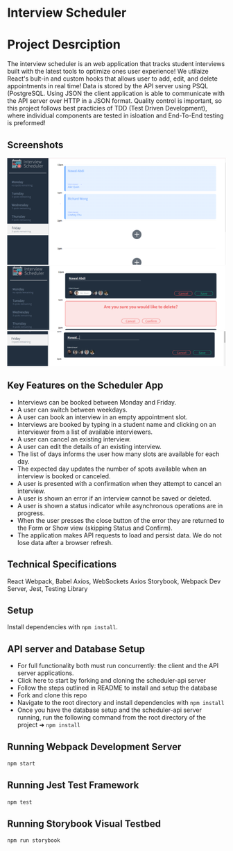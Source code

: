 # Interview Scheduler

# Project Desrciption
The interview scheduler is an web application that tracks student interviews built with the latest tools to optimize ones user experience! We utilaize React's bult-in and custom hooks that allows user to add, edit, and delete appointments in real time! Data is stored by the API server using PSQL (PostgreSQL. Using JSON the client application is able to communicate with the API server over HTTP in a JSON format. Quality control is important, so this project follows best practicies of TDD (Test Driven Development), where individual components are tested in isloation and End-To-End testing is preformed!

## Screenshots
![Main appointment form ](https://github.com/nawalabdi/schedular/blob/master/docs/appointment-form.png?raw=true)
![Deletean interview form](https://github.com/nawalabdi/schedular/blob/master/docs/delete-edit-form.png?raw=true)
![Edit an interview form](https://github.com/nawalabdi/schedular/blob/master/docs/enter-name.png?raw=true)

## Key Features on the Scheduler App

- Interviews can be booked between Monday and Friday.
-  A user can switch between weekdays.
-  A user can book an interview in an empty appointment slot.
- Interviews are booked by typing in a student name and clicking on an interviewer from a list of available interviewers.
- A user can cancel an existing interview.
- A user can edit the details of an existing interview.
- The list of days informs the user how many slots are available for each day.
- The expected day updates the number of spots available when an interview is booked or canceled.
- A user is presented with a confirmation when they attempt to cancel an interview.
- A user is shown an error if an interview cannot be saved or deleted.
- A user is shown a status indicator while asynchronous operations are in progress.
- When the user presses the close button of the error they are returned to the Form or Show view (skipping Status and Confirm).
- The application makes API requests to load and persist data. We do not lose data after a browser refresh.

## Technical Specifications
React Webpack, Babel Axios, WebSockets Axios Storybook, Webpack Dev Server, Jest, Testing Library


## Setup

Install dependencies with `npm install`.

## API server and Database Setup
- For full functionality both must run concurrently: the client and the API server applications.
- Click here to start by forking and cloning the scheduler-api server
- Follow the steps outlined in README to install and setup the database
- Fork and clone this repo
- Navigate to the root directory and install dependencies with `npm install`
- Once you have the database setup and the scheduler-api server running, run the following command from the root directory of the project ➜ `npm install`


## Running Webpack Development Server

```sh
npm start
```

## Running Jest Test Framework

```sh
npm test
```

## Running Storybook Visual Testbed


```sh
npm run storybook
```